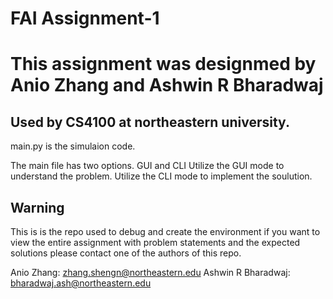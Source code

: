 # FAI Assignment-1
# This assignment was designmed by Anio Zhang and Ashwin R Bharadwaj


## Used by CS4100 at northeastern university. 
main.py is the simulaion code.

The main file has two options. GUI and CLI
Utilize the GUI mode to understand the problem. 
Utilize the CLI mode to implement the soulution.


## Warning
This is is the repo used to debug and create the environment if you want to view the entire assignment with problem statements and the expected solutions please contact one of the authors of this repo.

Anio Zhang: zhang.shengn@northeastern.edu
Ashwin R Bharadwaj: bharadwaj.ash@northeastern.edu
